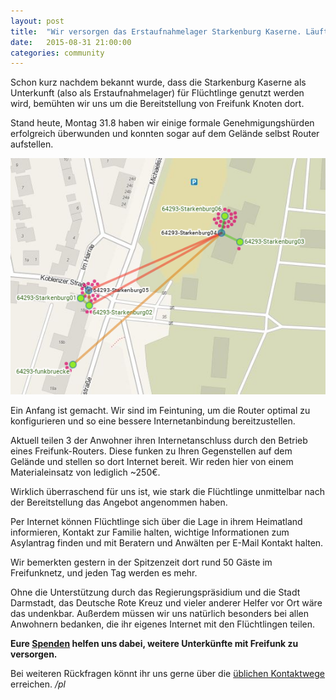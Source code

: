 ```yaml
---
layout: post
title:  "Wir versorgen das Erstaufnahmelager Starkenburg Kaserne. Läuft!"
date:   2015-08-31 21:00:00
categories: community
---
```


Schon kurz nachdem bekannt wurde, dass die Starkenburg Kaserne als
Unterkunft (also als Erstaufnahmelager) für Flüchtlinge genutzt werden
wird, bemühten wir uns um die Bereitstellung von Freifunk Knoten dort.

Stand heute, Montag 31.8 haben wir einige formale Genehmigungshürden
erfolgreich überwunden und konnten sogar auf dem Gelände selbst Router
aufstellen.

<!--*-->

![Freifunk-Karte rund ums Starkenburg-Gelände](/images/2015-08-31_starkenburg.png)


Ein Anfang ist gemacht. Wir sind im Feintuning, um die Router
optimal zu konfigurieren und so eine bessere Internetanbindung bereitzustellen.

Aktuell teilen 3 der Anwohner ihren Internetanschluss durch den Betrieb eines Freifunk-Routers. Diese funken zu Ihren Gegenstellen auf dem Gelände und stellen so dort Internet bereit. Wir reden hier von einem Materialeinsatz von lediglich ~250€.

Wirklich überraschend für uns ist, wie stark die Flüchtlinge unmittelbar
nach der Bereitstellung das Angebot angenommen haben.

Per Internet können Flüchtlinge sich über die Lage in ihrem Heimatland
informieren, Kontakt zur Familie halten, wichtige Informationen zum
Asylantrag finden und mit Beratern und Anwälten per E-Mail Kontakt
halten.

Wir bemerkten gestern in der Spitzenzeit dort rund 50 Gäste im
Freifunknetz, und jeden Tag werden es mehr.

Ohne die Unterstützung durch das Regierungspräsidium und die Stadt Darmstadt,
das Deutsche Rote Kreuz und vieler anderer Helfer vor Ort wäre das undenkbar.
Außerdem müssen wir uns natürlich besonders bei allen
Anwohnern bedanken, die ihr eigenes Internet mit den Flüchtlingen teilen.

**Eure [Spenden](/mitmachen/spenden) helfen uns dabei, weitere Unterkünfte mit Freifunk zu
versorgen.**

Bei weiteren Rückfragen könnt ihr uns gerne über die [üblichen Kontaktwege](/kontakt) erreichen. */pl*
